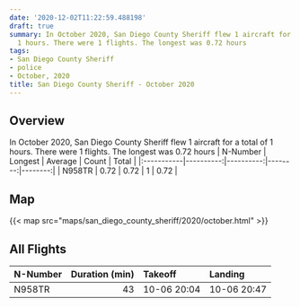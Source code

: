 ```yaml
---
date: '2020-12-02T11:22:59.488198'
draft: true
summary: In October 2020, San Diego County Sheriff flew 1 aircraft for a total of
  1 hours. There were 1 flights. The longest was 0.72 hours
tags:
- San Diego County Sheriff
- police
- October, 2020
title: San Diego County Sheriff - October 2020
---
```



## Overview
In October 2020, San Diego County Sheriff flew 1 aircraft for a total of 1 hours. There were 1 flights. The longest was 0.72 hours
| N-Number   |   Longest |   Average |   Count |   Total |
|:-----------|----------:|----------:|--------:|--------:|
| N958TR     |      0.72 |      0.72 |       1 |    0.72 |

## Map
{{< map src="maps/san_diego_county_sheriff/2020/october.html" >}}

## All Flights
| N-Number   |   Duration (min) | Takeoff     | Landing     |
|:-----------|-----------------:|:------------|:------------|
| N958TR     |               43 | 10-06 20:04 | 10-06 20:47 |